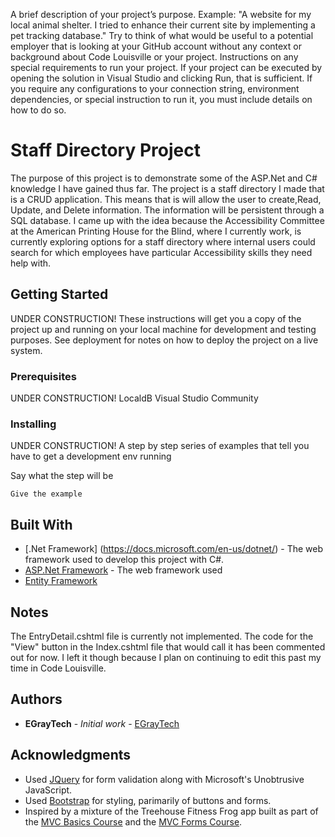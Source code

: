A brief description of your project’s purpose. Example: "A website for my local animal shelter. I tried to enhance 
their current site by implementing a pet tracking database." Try to think of what would be useful to a potential 
employer that is looking at your GitHub account without any context or background about Code Louisville or your project.
Instructions on any special requirements to run your project. If your project can be executed by opening the solution in 
Visual Studio and clicking Run, that is sufficient. If you require any configurations to your connection string, environment 
dependencies, or special instruction to run it, you must include details on how to do so.

# Staff Directory Project

The purpose of this project is to demonstrate some of the ASP.Net and C# knowledge I have gained thus far.
The project is a staff directory I made that is a CRUD application. This means that is will allow the user
to create,Read, Update, and Delete information. The information will be persistent through a SQL database.
I came up with the idea because the Accessibility Committee at the American Printing House for the Blind, 
where I currently work, is currently exploring options for a staff directory where internal users could
search for which employees have particular Accessibility skills they need help with.

## Getting Started

UNDER CONSTRUCTION!
These instructions will get you a copy of the project up and running on your local machine for development 
and testing purposes. See deployment for notes on how to deploy the project on a live system.

### Prerequisites

UNDER CONSTRUCTION!
LocaldB
Visual Studio Community

### Installing

UNDER CONSTRUCTION!
A step by step series of examples that tell you have to get a development env running

Say what the step will be

```
Give the example
```

## Built With
* [.Net Framework] (https://docs.microsoft.com/en-us/dotnet/) - The web framework used to develop this project with C#.
* [ASP.Net Framework](https://blogs.msdn.microsoft.com/webdev/2017/02/07/asp-net-documentation-now-on-docs-microsoft-com/) - The web framework used
* [Entity Framework](https://docs.microsoft.com/en-us/ef/ef6/)

## Notes
The EntryDetail.cshtml file is currently not implemented. The code for the "View" button in the 
Index.cshtml file that would call it has been commented out for now. I left it though because I 
plan on continuing to edit this past my time in Code Louisville.

## Authors

* **EGrayTech** - *Initial work* - [EGrayTech](https://github.com/EGrayTech)

## Acknowledgments

* Used [JQuery](http://api.jquery.com) for form validation along with Microsoft's Unobtrusive JavaScript.
* Used [Bootstrap](https://v4-alpha.getbootstrap.com/getting-started/introduction/) for styling, parimarily of buttons and forms.
* Inspired by a mixture of the Treehouse Fitness Frog app built as part of the [MVC Basics Course](https://teamtreehouse.com/library/aspnet-mvc-basics) 
	and the [MVC Forms Course](https://teamtreehouse.com/library/aspnet-mvc-forms).